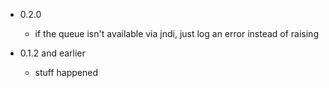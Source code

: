 * 0.2.0
  * if the queue isn't available via jndi, just log an error instead of raising

* 0.1.2 and earlier
  * stuff happened
